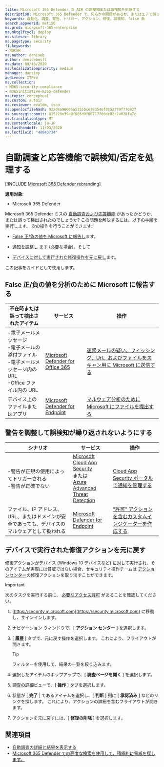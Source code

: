 ```yaml
---
title: Microsoft 365 Defender の AIR の誤検知または誤検知を処理する
description: Microsoft 365 Defender で、何らかの問題があるか、またはエアで誤って検出されましたか? 分析のために誤検知または誤検知を Microsoft に送信する方法について説明します。
keywords: 自動化、調査、警告、トリガー、アクション、修復、誤検知、false 負
search.appverid: met150
ms.prod: microsoft-365-enterprise
ms.mktglfcycl: deploy
ms.sitesec: library
ms.pagetype: security
f1.keywords:
- NOCSH
ms.author: deniseb
author: denisebmsft
ms.date: 09/16/2020
ms.localizationpriority: medium
manager: dansimp
audience: ITPro
ms.collection:
- M365-security-compliance
- m365initiative-m365-defender
ms.topic: conceptual
ms.custom: autoir
ms.reviewer: evaldm, isco
ms.openlocfilehash: 92ad4a96665a5355bce7e3546f8c52779f770927
ms.sourcegitcommit: 815229e39a0f905d9f06717f00dc82e2a028fa7c
ms.translationtype: MT
ms.contentlocale: ja-JP
ms.lasthandoff: 11/03/2020
ms.locfileid: "48843734"
---
```

# <a name="handle-false-positivesnegatives-in-automated-investigation-and-response-capabilities"></a>自動調査と応答機能で誤検知/否定を処理する

[!INCLUDE [Microsoft 365 Defender rebranding](../includes/microsoft-defender.md)]


**適用対象:**
- Microsoft 365 Defender

Microsoft 365 Defender ミスの [自動調査および応答機能](mtp-autoir.md) があったかどうか、または誤って検出されたのでしょうか? この問題を解決するには、以下の手順を実行します。 次の操作を行うことができます:

- [False 正/負の値を Microsoft に報告し](#report-a-false-positivenegative-to-microsoft-for-analysis)ます。

- [通知を調整し](#adjust-an-alert-to-prevent-false-positives-from-recurring) ます (必要な場合)。そして 

- [デバイスに対して実行された修復操作を元に戻し](#undo-a-remediation-action-that-was-taken-on-a-device)ます。 

この記事をガイドとして使用します。 

## <a name="report-a-false-positivenegative-to-microsoft-for-analysis"></a>False 正/負の値を分析のために Microsoft に報告する

|不在時または誤って検出されたアイテム |サービス  |操作  |
|---------|---------|---------|
|-電子メールメッセージ <br/>-電子メールの添付ファイル <br/>-電子メールメッセージ内の URL<br/>-Office ファイル内の URL      |[Microsoft Defender for Office 365](https://docs.microsoft.com/microsoft-365/security/office-365-security/office-365-atp)        |[迷惑メールの疑い、フィッシング、Url、およびファイルをスキャン用に Microsoft に送信する](https://docs.microsoft.com/microsoft-365/security/office-365-security/admin-submission)         |
|デバイス上のファイルまたはアプリ    |[Microsoft Defender for Endpoint](https://docs.microsoft.com/windows/security/threat-protection)         |[マルウェア分析のために Microsoft にファイルを提出する](https://www.microsoft.com/wdsi/filesubmission)         |

## <a name="adjust-an-alert-to-prevent-false-positives-from-recurring"></a>警告を調整して誤検知が繰り返されないようにする

|シナリオ |サービス |操作 |
|--------|--------|--------|
|-警告が正規の使用によってトリガーされる <br/>-警告が正確でない    |[Microsoft Cloud App Security](https://docs.microsoft.com/cloud-app-security)<br/> または <br/>[Azure Advanced Threat Detection](https://docs.microsoft.com/azure/security/fundamentals/threat-detection)         |[Cloud App Security ポータルで通知を管理する](https://docs.microsoft.com/cloud-app-security/managing-alerts)         |
|ファイル、IP アドレス、URL、またはドメインが安全であっても、デバイスのマルウェアとして扱われる|[Microsoft Defender for Endpoint](https://docs.microsoft.com/windows/security/threat-protection) |["許可" アクションを含むカスタムインジケーターを作成する](https://docs.microsoft.com/windows/security/threat-protection/microsoft-defender-atp/manage-indicators) |


## <a name="undo-a-remediation-action-that-was-taken-on-a-device"></a>デバイスで実行された修復アクションを元に戻す

修復アクションがデバイス (Windows 10 デバイスなど) に対して実行され、そのアイテムが実際には脅威ではない場合、セキュリティ操作チームは [アクションセンター](mtp-action-center.md)の修復アクションを取り消すことができます。

> [!IMPORTANT]
> 次のタスクを実行する前に、 [必要なアクセス許可](mtp-action-center.md#required-permissions-for-action-center-tasks) があることを確認してください。

1. [https://security.microsoft.com](https://security.microsoft.com) に移動し、サインインします。 

2. ナビゲーション ウィンドウで、[ **アクション センター** ] を選択します。 

3. [ **履歴** ] タブで、元に戻す操作を選択します。 これにより、フライアウトが開きます。<br/>
    > [!TIP]
    > フィルターを使用して、結果の一覧を絞り込みます。 

4. 選択したアイテムのポップアップで、[ **調査ページを開く** ] を選択します。

5. 調査の詳細ビューで、[ **操作** ] タブを選択します。

6. 状態が [ **完了** ] であるアイテムを選択し、[ **判断** ] 列に [ **承認済み** ] などのリンクを探します。 これにより、アクションの詳細を含むフライアウトが開きます。

7. アクションを元に戻すには、[ **修復の削除** ] を選択します。

## <a name="see-also"></a>関連項目

- [自動調査の詳細と結果を表示する](mtp-autoir-results.md)
- [Microsoft 365 Defender での高度な検索を使用して、積極的に脅威を探します。](advanced-hunting-overview.md)
